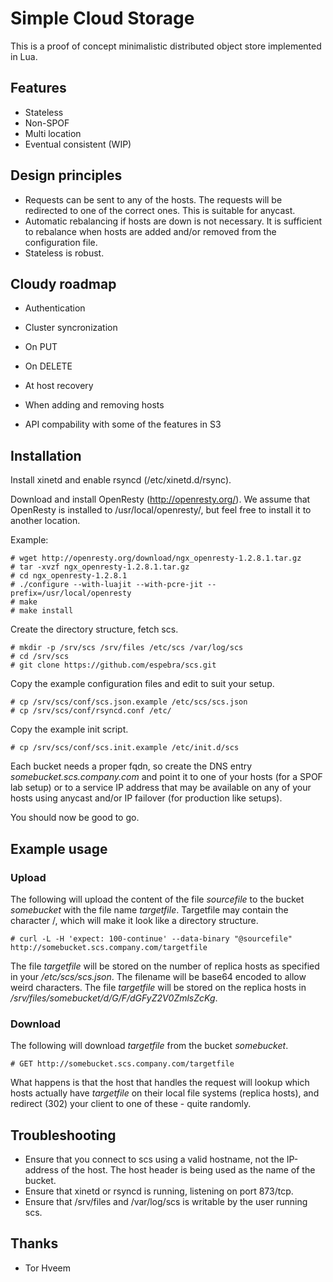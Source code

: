 # Simple Cloud Storage

This is a proof of concept minimalistic distributed object store implemented in
Lua. 

## Features

* Stateless
* Non-SPOF
* Multi location
* Eventual consistent (WIP)

## Design principles

* Requests can be sent to any of the hosts. The requests will be redirected to one of the correct ones. This is suitable for anycast.
* Automatic rebalancing if hosts are down is not necessary. It is sufficient to rebalance when hosts are added and/or removed from the configuration file.
* Stateless is robust.

## Cloudy roadmap

* Authentication
* Cluster syncronization

 * On PUT
 * On DELETE
 * At host recovery
 * When adding and removing hosts

* API compability with some of the features in S3

## Installation

Install xinetd and enable rsyncd (/etc/xinetd.d/rsync).

Download and install OpenResty (http://openresty.org/). We assume that OpenResty is installed to /usr/local/openresty/, but feel free to install it to another location.

Example:

    # wget http://openresty.org/download/ngx_openresty-1.2.8.1.tar.gz
    # tar -xvzf ngx_openresty-1.2.8.1.tar.gz
    # cd ngx_openresty-1.2.8.1
    # ./configure --with-luajit --with-pcre-jit --prefix=/usr/local/openresty
    # make
    # make install

Create the directory structure, fetch scs.

    # mkdir -p /srv/scs /srv/files /etc/scs /var/log/scs
    # cd /srv/scs
    # git clone https://github.com/espebra/scs.git

Copy the example configuration files and edit to suit your setup.

    # cp /srv/scs/conf/scs.json.example /etc/scs/scs.json
    # cp /srv/scs/conf/rsyncd.conf /etc/

Copy the example init script.

    # cp /srv/scs/conf/scs.init.example /etc/init.d/scs

Each bucket needs a proper fqdn, so create the DNS entry *somebucket.scs.company.com* and point it to one of your hosts (for a SPOF lab setup) or to a service IP address that may be available on any of your hosts using anycast and/or IP failover (for production like setups).

You should now be good to go.

## Example usage

### Upload

The following will upload the content of the file *sourcefile* to the bucket *somebucket* with the file name *targetfile*. Targetfile may contain the character /, which will make it look like a directory structure.

    # curl -L -H 'expect: 100-continue' --data-binary "@sourcefile" http://somebucket.scs.company.com/targetfile

The file *targetfile* will be stored on the number of replica hosts as specified in your */etc/scs/scs.json*. The filename will be base64 encoded to allow weird characters. The file *targetfile* will be stored on the replica hosts in */srv/files/somebucket/d/G/F/dGFyZ2V0ZmlsZcKg*.

### Download

The following will download *targetfile* from the bucket *somebucket*. 

    # GET http://somebucket.scs.company.com/targetfile

What happens is that the host that handles the request will lookup which hosts actually have *targetfile* on their local file systems (replica hosts), and redirect (302) your client to one of these - quite randomly.

## Troubleshooting

* Ensure that you connect to scs using a valid hostname, not the IP-address of the host. The host header is being used as the name of the bucket.
* Ensure that xinetd or rsyncd is running, listening on port 873/tcp.
* Ensure that /srv/files and /var/log/scs is writable by the user running scs.

## Thanks

* Tor Hveem

